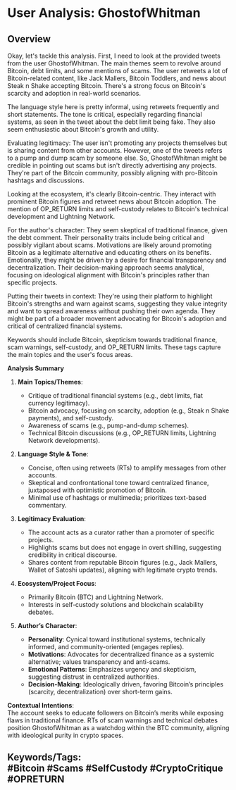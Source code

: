 # User Analysis: GhostofWhitman

## Overview

<think>
Okay, let's tackle this analysis. First, I need to look at the provided tweets from the user GhostofWhitman. The main themes seem to revolve around Bitcoin, debt limits, and some mentions of scams. The user retweets a lot of Bitcoin-related content, like Jack Mallers, Bitcoin Toddlers, and news about Steak n Shake accepting Bitcoin. There's a strong focus on Bitcoin's scarcity and adoption in real-world scenarios.

The language style here is pretty informal, using retweets frequently and short statements. The tone is critical, especially regarding financial systems, as seen in the tweet about the debt limit being fake. They also seem enthusiastic about Bitcoin's growth and utility.

Evaluating legitimacy: The user isn't promoting any projects themselves but is sharing content from other accounts. However, one of the tweets refers to a pump and dump scam by someone else. So, GhostofWhitman might be credible in pointing out scams but isn't directly advertising any projects. They're part of the Bitcoin community, possibly aligning with pro-Bitcoin hashtags and discussions.

Looking at the ecosystem, it's clearly Bitcoin-centric. They interact with prominent Bitcoin figures and retweet news about Bitcoin adoption. The mention of OP_RETURN limits and self-custody relates to Bitcoin's technical development and Lightning Network.

For the author's character: They seem skeptical of traditional finance, given the debt comment. Their personality traits include being critical and possibly vigilant about scams. Motivations are likely around promoting Bitcoin as a legitimate alternative and educating others on its benefits. Emotionally, they might be driven by a desire for financial transparency and decentralization. Their decision-making approach seems analytical, focusing on ideological alignment with Bitcoin's principles rather than specific projects.

Putting their tweets in context: They're using their platform to highlight Bitcoin's strengths and warn against scams, suggesting they value integrity and want to spread awareness without pushing their own agenda. They might be part of a broader movement advocating for Bitcoin's adoption and critical of centralized financial systems.

Keywords should include Bitcoin, skepticism towards traditional finance, scam warnings, self-custody, and OP_RETURN limits. These tags capture the main topics and the user's focus areas.
</think>

**Analysis Summary**  

1. **Main Topics/Themes**:  
   - Critique of traditional financial systems (e.g., debt limits, fiat currency legitimacy).  
   - Bitcoin advocacy, focusing on scarcity, adoption (e.g., Steak n Shake payments), and self-custody.  
   - Awareness of scams (e.g., pump-and-dump schemes).  
   - Technical Bitcoin discussions (e.g., OP_RETURN limits, Lightning Network developments).  

2. **Language Style & Tone**:  
   - Concise, often using retweets (RTs) to amplify messages from other accounts.  
   - Skeptical and confrontational tone toward centralized finance, juxtaposed with optimistic promotion of Bitcoin.  
   - Minimal use of hashtags or multimedia; prioritizes text-based commentary.  

3. **Legitimacy Evaluation**:  
   - The account acts as a curator rather than a promoter of specific projects.  
   - Highlights scams but does not engage in overt shilling, suggesting credibility in critical discourse.  
   - Shares content from reputable Bitcoin figures (e.g., Jack Mallers, Wallet of Satoshi updates), aligning with legitimate crypto trends.  

4. **Ecosystem/Project Focus**:  
   - Primarily Bitcoin (BTC) and Lightning Network.  
   - Interests in self-custody solutions and blockchain scalability debates.  

5. **Author’s Character**:  
   - **Personality**: Cynical toward institutional systems, technically informed, and community-oriented (engages replies).  
   - **Motivations**: Advocates for decentralized finance as a systemic alternative; values transparency and anti-scams.  
   - **Emotional Patterns**: Emphasizes urgency and skepticism, suggesting distrust in centralized authorities.  
   - **Decision-Making**: Ideologically driven, favoring Bitcoin’s principles (scarcity, decentralization) over short-term gains.  

**Contextual Intentions**:  
The account seeks to educate followers on Bitcoin’s merits while exposing flaws in traditional finance. RTs of scam warnings and technical debates position GhostofWhitman as a watchdog within the BTC community, aligning with ideological purity in crypto spaces.  

**Keywords/Tags**:  
#Bitcoin #Scams #SelfCustody #CryptoCritique #OPRETURN
---
